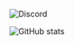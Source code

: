 ![Discord](https://img.shields.io/discord/797925849545441280?color=%237a8ece&label=Bluberry%20Base&logo=discord&logoColor=ffffff&style=for-the-badge)

![GitHub stats](https://github-readme-stats.vercel.app/api?username=echological)

